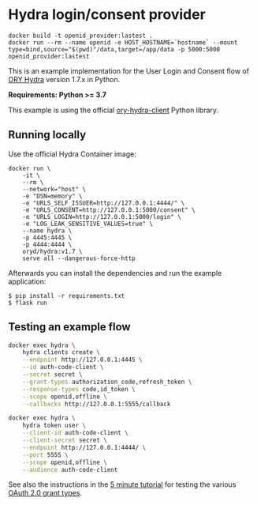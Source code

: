 # Hydra login/consent provider

```
docker build -t openid_provider:lastest . 
docker run --rm --name openid -e HOST_HOSTNAME=`hostname` --mount type=bind,source="$(pwd)"/data,target=/app/data -p 5000:5000 openid_provider:lastest

```


This is an example implementation for the User Login and Consent flow of 
[ORY Hydra](https://www.ory.sh/docs/hydra/) version 1.7.x in Python.

**Requirements: Python >= 3.7**

This example is using the official
[ory-hydra-client](https://github.com/ory/sdk/tree/master/clients/hydra/python) Python library.

Running locally
---------------

Use the official Hydra Container image:

```shell
docker run \
    -it \
    --rm \
    --network="host" \
    -e "DSN=memory" \
    -e "URLS_SELF_ISSUER=http://127.0.0.1:4444/" \
    -e "URLS_CONSENT=http://127.0.0.1:5000/consent" \
    -e "URLS_LOGIN=http://127.0.0.1:5000/login" \
    -e "LOG_LEAK_SENSITIVE_VALUES=true" \
    --name hydra \
    -p 4445:4445 \
    -p 4444:4444 \
    oryd/hydra:v1.7 \
    serve all --dangerous-force-http
```
Afterwards you can install the dependencies and run the example application:

```shell
$ pip install -r requirements.txt
$ flask run
```

## Testing an example flow

```sh
docker exec hydra \
    hydra clients create \
    --endpoint http://127.0.0.1:4445 \
    --id auth-code-client \
    --secret secret \
    --grant-types authorization_code,refresh_token \
    --response-types code,id_token \
    --scope openid,offline \
    --callbacks http://127.0.0.1:5555/callback
```

```sh
docker exec hydra \
    hydra token user \
    --client-id auth-code-client \
    --client-secret secret \
    --endpoint http://127.0.0.1:4444/ \
    --port 5555 \
    --scope openid,offline \
    --audience auth-code-client
```

See also the instructions in the
[5 minute tutorial](https://www.ory.sh/docs/hydra/5min-tutorial) for testing
the various [OAuth 2.0 grant types](https://oauth.net/2/grant-types/).


